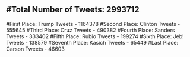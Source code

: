 #Total Number of Tweets: 2993712 
---
#First Place: Trump Tweets - 1164378
#Second Place: Clinton Tweets - 555645
#Third Place: Cruz Tweets - 490382
#Fourth Place: Sanders Tweets - 333402
#Fifth Place: Rubio Tweets - 199274
#Sixth Place: Jeb! Tweets - 138579
#Seventh Place: Kasich Tweets - 65449
#Last Place: Carson Tweets - 46603
